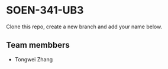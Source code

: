 # SOEN-341-UB3

Clone this repo, create a new branch and add your name below.

## Team membbers

* Tongwei Zhang
